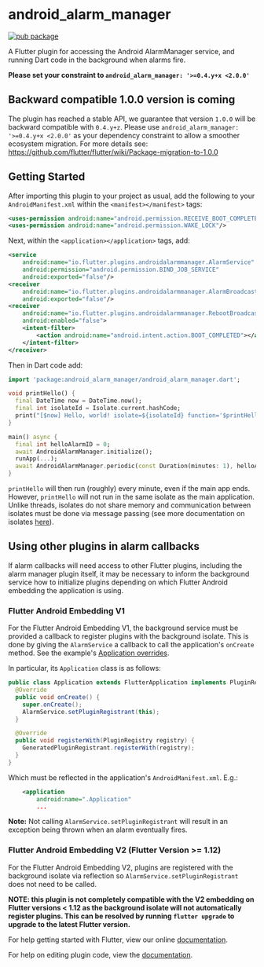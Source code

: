 # android_alarm_manager

[![pub package](https://img.shields.io/pub/v/android_alarm_manager.svg)](https://pub.dartlang.org/packages/android_alarm_manager)

A Flutter plugin for accessing the Android AlarmManager service, and running
Dart code in the background when alarms fire.

**Please set your constraint to `android_alarm_manager: '>=0.4.y+x <2.0.0'`**

## Backward compatible 1.0.0 version is coming
The plugin has reached a stable API, we guarantee that version `1.0.0` will be backward compatible with `0.4.y+z`.
Please use `android_alarm_manager: '>=0.4.y+x <2.0.0'` as your dependency constraint to allow a smoother ecosystem migration.
For more details see: https://github.com/flutter/flutter/wiki/Package-migration-to-1.0.0

## Getting Started

After importing this plugin to your project as usual, add the following to your
`AndroidManifest.xml` within the `<manifest></manifest>` tags:

```xml
<uses-permission android:name="android.permission.RECEIVE_BOOT_COMPLETED"/>
<uses-permission android:name="android.permission.WAKE_LOCK"/>
```

Next, within the `<application></application>` tags, add:

```xml
<service
    android:name="io.flutter.plugins.androidalarmmanager.AlarmService"
    android:permission="android.permission.BIND_JOB_SERVICE"
    android:exported="false"/>
<receiver
    android:name="io.flutter.plugins.androidalarmmanager.AlarmBroadcastReceiver"
    android:exported="false"/>
<receiver
    android:name="io.flutter.plugins.androidalarmmanager.RebootBroadcastReceiver"
    android:enabled="false">
    <intent-filter>
        <action android:name="android.intent.action.BOOT_COMPLETED"></action>
    </intent-filter>
</receiver>

```

Then in Dart code add:

```dart
import 'package:android_alarm_manager/android_alarm_manager.dart';

void printHello() {
  final DateTime now = DateTime.now();
  final int isolateId = Isolate.current.hashCode;
  print("[$now] Hello, world! isolate=${isolateId} function='$printHello'");
}

main() async {
  final int helloAlarmID = 0;
  await AndroidAlarmManager.initialize();
  runApp(...);
  await AndroidAlarmManager.periodic(const Duration(minutes: 1), helloAlarmID, printHello);
}
```

`printHello` will then run (roughly) every minute, even if the main app ends. However, `printHello`
will not run in the same isolate as the main application. Unlike threads, isolates do not share
memory and communication between isolates must be done via message passing (see more documentation on
isolates [here](https://api.dart.dev/stable/2.0.0/dart-isolate/dart-isolate-library.html)).


## Using other plugins in alarm callbacks

If alarm callbacks will need access to other Flutter plugins, including the
alarm manager plugin itself, it may be necessary to inform the background service how
to initialize plugins depending on which Flutter Android embedding the application is
using.

### Flutter Android Embedding V1

For the Flutter Android Embedding V1, the background service must be provided a
callback to register plugins with the background isolate. This is done by giving
the `AlarmService` a callback to call the application's `onCreate` method. See the example's
[Application overrides](https://github.com/flutter/plugins/blob/master/packages/android_alarm_manager/example/android/app/src/main/java/io/flutter/plugins/androidalarmmanagerexample/Application.java).

In particular, its `Application` class is as follows:

```java
public class Application extends FlutterApplication implements PluginRegistrantCallback {
  @Override
  public void onCreate() {
    super.onCreate();
    AlarmService.setPluginRegistrant(this);
  }

  @Override
  public void registerWith(PluginRegistry registry) {
    GeneratedPluginRegistrant.registerWith(registry);
  }
}
```

Which must be reflected in the application's `AndroidManifest.xml`. E.g.:

```xml
    <application
        android:name=".Application"
        ...
```

**Note:** Not calling `AlarmService.setPluginRegistrant` will result in an exception being
thrown when an alarm eventually fires.

### Flutter Android Embedding V2 (Flutter Version >= 1.12)

For the Flutter Android Embedding V2, plugins are registered with the background
isolate via reflection so `AlarmService.setPluginRegistrant` does not need to be
called.

**NOTE: this plugin is not completely compatible with the V2 embedding on
Flutter versions < 1.12 as the background isolate will not automatically
register plugins. This can be resolved by running `flutter upgrade` to upgrade
to the latest Flutter version.**

For help getting started with Flutter, view our online
[documentation](http://flutter.io/).

For help on editing plugin code, view the [documentation](https://flutter.io/platform-plugins/#edit-code).
